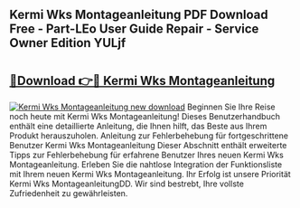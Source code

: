 ## Kermi Wks Montageanleitung PDF Download Free - Part-LEo User Guide Repair - Service Owner Edition YULjf

# <h2><a href="http://df70g6.blite.top/?on=Kermi+Wks+Montageanleitung">🔗Download 👉🔴 Kermi Wks Montageanleitung</a></h2>

[![Kermi Wks Montageanleitung new download](https://i.imgur.com/lujVjoI.png)](http://df70g6.blite.top/?on=Kermi+Wks+Montageanleitung)
Beginnen Sie Ihre Reise noch heute mit Kermi Wks Montageanleitung! Dieses Benutzerhandbuch enthält eine detaillierte Anleitung, die Ihnen hilft, das Beste aus Ihrem Produkt herauszuholen. Anleitung zur Fehlerbehebung für fortgeschrittene Benutzer Kermi Wks Montageanleitung Dieser Abschnitt enthält erweiterte Tipps zur Fehlerbehebung für erfahrene Benutzer Ihres neuen Kermi Wks Montageanleitung. Erleben Sie die nahtlose Integration der Funktionsliste mit Ihrem neuen Kermi Wks Montageanleitung. Ihr Erfolg ist unsere Priorität Kermi Wks MontageanleitungDD. Wir sind bestrebt, Ihre vollste Zufriedenheit zu gewährleisten.

